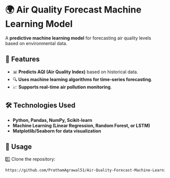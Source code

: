 # 🌍 Air Quality Forecast Machine Learning Model  

A **predictive machine learning model** for forecasting air quality levels based on environmental data.  

## 🚀 Features  

- 📊 **Predicts AQI (Air Quality Index)** based on historical data.  
- 🔍 **Uses machine learning algorithms for time-series forecasting**.  
- 📈 **Supports real-time air pollution monitoring**.  

## 🛠️ Technologies Used  

- **Python, Pandas, NumPy, Scikit-learn**  
- **Machine Learning (Linear Regression, Random Forest, or LSTM)**  
- **Matplotlib/Seaborn for data visualization**  

## 🚀 Usage  

1️⃣ Clone the repository:  
```sh
https://github.com/PrathamAgrawal51/Air-Quality-Forecast-Machine-Learning-Model.git
